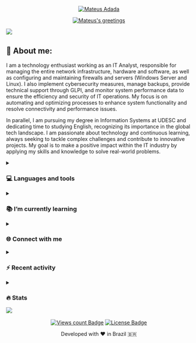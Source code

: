 <div align="center">
  <p>
    <a href="https://github.com/mateusadada">
      <img src="https://readme-typing-svg.demolab.com?font=Fira+Code&size=22&duration=1&pause=1000&center=true&vCenter=true&repeat=false&random=false&width=510&height=25&lines=Mateus+Adada" alt="Mateus Adada"/></a>
  </p>
  
  <p>
    <a href="https://github.com/mateusadada">
      <img src="https://readme-typing-svg.demolab.com?font=Fira+Code&size=22&pause=1000&center=true&vCenter=true&random=false&width=510&height=30&lines=Hello+there!;I'm+a+passionate+developer+from+Brazil;Always+learning+new+things;Nice+to+meet+you!+Happy+coding!+🚀" alt="Mateus's greetings"/></a>
  </p>
</div>

<img src="https://user-images.githubusercontent.com/73097560/115834477-dbab4500-a447-11eb-908a-139a6edaec5c.gif">

## 💫 About me:
I am a technology enthusiast working as an IT Analyst, responsible for managing the entire network infrastructure, hardware and software, as well as configuring and maintaining firewalls and servers (Windows Server and Linux). I also implement cybersecurity measures, manage backups, provide technical support through GLPI, and monitor system performance data to ensure the efficiency and security of IT operations. My focus is on automating and optimizing processes to enhance system functionality and resolve connectivity and performance issues.

In parallel, I am pursuing my degree in Information Systems at UDESC and dedicating time to studying English, recognizing its importance in the global tech landscape. I am passionate about technology and continuous learning, always seeking to tackle complex challenges and contribute to innovative projects. My goal is to make a positive impact within the IT industry by applying my skills and knowledge to solve real-world problems.

<details> 
  <summary><h3>💻 Languages and tools</h3></summary>
     <div>
         <a href="https://www.mysql.com/">
             <img loading="lazy" src="https://skillicons.dev/icons?i=mysql" width="40" height="40"/>
         </a>
          <a href="https://www.python.org/">
             <img loading="lazy" src="https://skillicons.dev/icons?i=py" width="40" height="40"/>
         </a>
           <a href="https://en.wikipedia.org/wiki/HTML5">
             <img loading="lazy" src="https://skillicons.dev/icons?i=html" width="40" height="40"/>
         </a>
           <a href="https://en.wikipedia.org/wiki/CSS">
             <img loading="lazy" src="https://skillicons.dev/icons?i=css" width="40" height="40"/>
         </a>
         <a href="https://en.wikipedia.org/wiki/JavaScript">
             <img loading="lazy" src="https://skillicons.dev/icons?i=js" width="40" height="40"/>
         </a>
         <a href="https://www.jetbrains.com/">
             <img loading="lazy" src="https://cdn.jsdelivr.net/gh/devicons/devicon/icons/jetbrains/jetbrains-original.svg" width="40" height="40"/>
         </a>
         <a href="https://code.visualstudio.com/">
             <img loading="lazy" src="https://skillicons.dev/icons?i=vscode" width="40" height="40"/>
         </a>
         <a href="https://moodle.org/">
             <img loading="lazy" src="https://cdn.jsdelivr.net/gh/devicons/devicon/icons/moodle/moodle-original.svg" width="40" height="40"/>
         </a>
     </div>
</details>

<details> 
  <summary><h3>📚 I’m currently learning</h3></summary>
     <div>
         <a href="https://www.python.org/">
             <img loading="lazy" src="https://skillicons.dev/icons?i=py" width="40" height="40"/>
         </a>
           <a href="https://en.wikipedia.org/wiki/HTML5">
             <img loading="lazy" src="https://skillicons.dev/icons?i=html" width="40" height="40"/>
         </a>
           <a href="https://en.wikipedia.org/wiki/CSS">
             <img loading="lazy" src="https://skillicons.dev/icons?i=css" width="40" height="40"/>
         </a>
         <a href="https://en.wikipedia.org/wiki/JavaScript/">
             <img loading="lazy" src="https://skillicons.dev/icons?i=js" width="40" height="40"/>
         </a>
     </div>
</details>

<details> 
  <summary><h3>🌐 Connect with me</h3></summary>
     <div>
          <a href = "mailto:mateusadada@gmail.com"><img loading="lazy" src="https://img.shields.io/badge/Gmail-D14836?style=for-the-badge&logo=gmail&logoColor=white" target="_blank"></a>
          <a href="https://www.linkedin.com/in/mateusadada" target="_blank"><img loading="lazy" src="https://img.shields.io/badge/-LinkedIn-%230077B5?style=for-the-badge&logo=linkedin&logoColor=white" target="_blank"></a>   
          <a href="https://instagram.com/mateusadada/" target="_blank"><img loading="lazy" src="https://img.shields.io/badge/-Instagram-%23E4405F?style=for-the-badge&logo=instagram&logoColor=white" target="_blank"></a>
     </div>
</details>

<details> 
  <summary><h3>⚡ Recent activity</h3></summary>
     
<!--START_SECTION:activity-->
1. 🎉 Merged PR [#5](https://github.com/mateusadada/confeitaria-dona-lucia-udesc/pull/5) in [mateusadada/confeitaria-dona-lucia-udesc](https://github.com/mateusadada/confeitaria-dona-lucia-udesc)
2. 🗣 Commented on [#2771](https://github.com/gustavoguanabara/git-github/issues/2771#issuecomment-1789533648) in [gustavoguanabara/git-github](https://github.com/gustavoguanabara/git-github)
3. 🗣 Commented on [#2772](https://github.com/gustavoguanabara/git-github/issues/2772#issuecomment-1789533311) in [gustavoguanabara/git-github](https://github.com/gustavoguanabara/git-github)
4. 🗣 Commented on [#15](https://github.com/cursoemvideo/cursoemvideo-python/issues/15#issuecomment-1780891919) in [cursoemvideo/cursoemvideo-python](https://github.com/cursoemvideo/cursoemvideo-python)
5. 🗣 Commented on [#6](https://github.com/cursoemvideo/cursoemvideo-python/issues/6#issuecomment-1780882959) in [cursoemvideo/cursoemvideo-python](https://github.com/cursoemvideo/cursoemvideo-python)
<!--END_SECTION:activity-->
</details>

<details> 
  <summary><h3>🔥 Stats</h3></summary>
<!-- statistics -->
<div align="center">
     <a href="https://github.com/mateusadada">
     <img loading="lazy" height="165em" src="https://streak-stats.demolab.com?user=mateusadada&theme=dracula&exclude_days=Sun%2CSat&hide_border=true&"/><br>
     <img loading="lazy" height="165em" src="https://github-readme-stats.vercel.app/api/top-langs/?username=mateusadada&layout=compact&langs_count=7&theme=dracula&hide_border=true&"/>
     <img loading="lazy" height="165em" src="https://github-readme-stats.vercel.app/api?username=mateusadada&show_icons=true&theme=dracula&include_all_commits=true&count_private=true&hide_border=true&"/>
</div>
     
<!-- snake -->
<picture>
       <source media="(prefers-color-scheme: dark)" srcset="https://raw.githubusercontent.com/mateusadada/mateusadada/snake/github-contribution-grid-snake-dark.svg">
       <source media="(prefers-color-scheme: light)" srcset="https://raw.githubusercontent.com/mateusadada/mateusadada/snake/github-contribution-grid-snake.svg">
       <img alt="github contribution grid snake animation" src="https://raw.githubusercontent.com/mateusadada/mateusadada/snake/github-contribution-grid-snake.svg">
</picture>
</details>

<img src="https://user-images.githubusercontent.com/73097560/115834477-dbab4500-a447-11eb-908a-139a6edaec5c.gif">
<div align="center">
  <p><a href="https://github.com/mateusadada"><img src="https://komarev.com/ghpvc/?username=mateusadada&color=447ff7&label=views" alt="Views count Badge"/></a>
  <a href="https://github.com/mateusadada/mateusadada/blob/main/LICENSE"><img src="https://img.shields.io/github/license/mateusadada/mateusadada?color=2b9348" alt="License Badge"/></a></p>
  <p>Developed with ❤️ in Brazil 🇧🇷</p>
</div>
